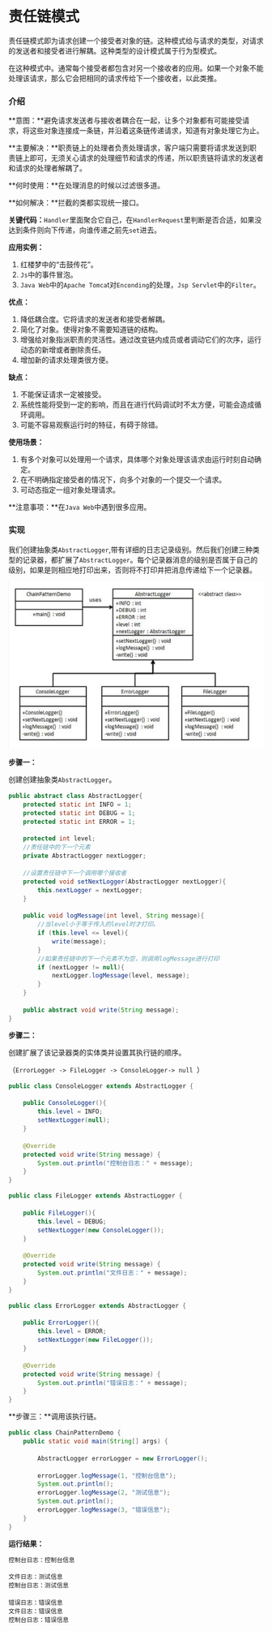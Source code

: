 # 责任链模式

责任链模式即为请求创建一个接受者对象的链。这种模式给与请求的类型，对请求的发送者和接受者进行解耦。这种类型的设计模式属于行为型模式。

在这种模式中。通常每个接受者都包含对另一个接收者的应用。如果一个对象不能处理该请求，那么它会把相同的请求传给下一个接收者，以此类推。

### 介绍

**意图：**避免请求发送者与接收者耦合在一起，让多个对象都有可能接受请求，将这些对象连接成一条链，并沿着这条链传递请求，知道有对象处理它为止。

**主要解决：**职责链上的处理者负责处理请求，客户端只需要将请求发送到职责链上即可，无须关心请求的处理细节和请求的传递，所以职责链将请求的发送者和请求的处理者解耦了。

**何时使用：**在处理消息的时候以过滤很多道。

**如何解决：**拦截的类都实现统一接口。

**关键代码：**`Handler`里面聚合它自己，在`HandlerRequest`里判断是否合适，如果没达到条件则向下传递，向谁传递之前先`set`进去。

**应用实例：**

1. 红楼梦中的“击鼓传花”。
2. `Js`中的事件冒泡。
3. `Java Web`中的`Apache Tomca`t对`Enconding`的处理，`Jsp Servlet`中的`Filter`。

**优点：**

1. 降低耦合度。它将请求的发送者和接受者解耦。
2. 简化了对象。使得对象不需要知道链的结构。
3. 增强给对象指派职责的灵活性。通过改变链内成员或者调动它们的次序，运行动态的新增或者删除责任。
4. 增加新的请求处理类很方便。

**缺点：**

1. 不能保证请求一定被接受。
2. 系统性能将受到一定的影响，而且在进行代码调试时不太方便，可能会造成循环调用。
3. 可能不容易观察运行时的特征，有碍于除错。

**使用场景：**

1. 有多个对象可以处理用一个请求，具体哪个对象处理该请求由运行时刻自动确定。
2. 在不明确指定接受者的情况下，向多个对象的一个提交一个请求。
3. 可动态指定一组对象处理请求。

**注意事项：**在`Java Web`中遇到很多应用。

### 实现

我们创建抽象类`AbstractLogger`,带有详细的日志记录级别。然后我们创建三种类型的记录器，都扩展了`AbstractLogger`。每个记录器消息的级别是否属于自己的级别，如果是则相应地打印出来，否则将不打印并把消息传递给下一个记录器。

![](../photo/ChainOfResponsibility.png)

**步骤一：**

创建创建抽象类`AbstractLogger`。

```java
public abstract class AbstractLogger{
    protected static int INFO = 1;
    protected static int DEBUG = 1;
    protected static int ERROR = 1;
    
    protected int level;
    //责任链中的下一个元素
    private AbstractLogger nextLogger;
    
    //设置责任链中下一个调用哪个接收者
    protected void setNextLogger(AbstractLogger nextLogger){
        this.nextLogger = nextLogger;
    }
    
    public void logMessage(int level, String message){
        //当level小于等于传入的level时才打印。
        if (this.level <= level){
            write(message);
        }
        //如果责任链中的下一个元素不为空，则调用logMessage进行打印
        if (nextLogger != null){
            nextLogger.logMessage(level, message);
        }
    }
    
    public abstract void write(String message);
} 
```

**步骤二：**

创建扩展了该记录器类的实体类并设置其执行链的顺序。

（`ErrorLogger -> FileLogger -> ConsoleLogger-> null `）

```java
public class ConsoleLogger extends AbstractLogger {

    public ConsoleLogger(){
        this.level = INFO;
        setNextLogger(null);
    }

    @Override
    protected void write(String message) {
        System.out.println("控制台日志：" + message);
    }
}
```

```java
public class FileLogger extends AbstractLogger {

    public FileLogger(){
        this.level = DEBUG;
        setNextLogger(new ConsoleLogger());
    }

    @Override
    protected void write(String message) {
        System.out.println("文件日志：" + message);
    }
}
```

```java
public class ErrorLogger extends AbstractLogger {

    public ErrorLogger(){
        this.level = ERROR;
        setNextLogger(new FileLogger());
    }

    @Override
    protected void write(String message) {
        System.out.println("错误日志：" + message);
    }
}
```

**步骤三：**调用该执行链。

```java
public class ChainPatternDemo {
    public static void main(String[] args) {

        AbstractLogger errorLogger = new ErrorLogger();

        errorLogger.logMessage(1, "控制台信息");
        System.out.println();
        errorLogger.logMessage(2, "测试信息");
        System.out.println();
        errorLogger.logMessage(3, "错误信息");
    }
}
```

**运行结果：**

```java
控制台日志：控制台信息

文件日志：测试信息
控制台日志：测试信息

错误日志：错误信息
文件日志：错误信息
控制台日志：错误信息
```


